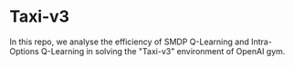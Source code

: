 # Taxi-v3
In this repo, we analyse the efficiency of SMDP Q-Learning and Intra-Options Q-Learning in solving the "Taxi-v3" environment of OpenAI gym.
